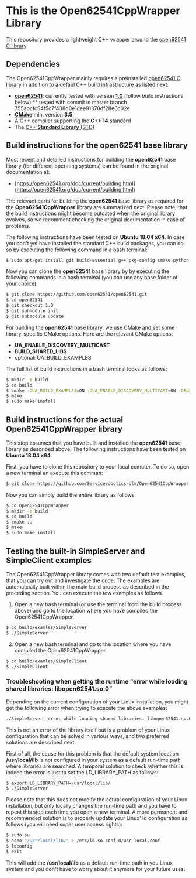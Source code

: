 # This is the Open62541CppWrapper Library

This repository provides a lightweight C++ wrapper around the [open62541 C library](https://open62541.org/).

## Dependencies

The Open62541CppWrapper mainly requires a preinstalled [open62541 C library](https://open62541.org/) in addition to a defaul C++ build infrastructure as listed next:

* [**open62541**](https://open62541.org/): currently tested with version [**1.0**](https://github.com/open62541/open62541/tree/1.0) (follow build instructions below)
  ** tested with commit in master branch 755abcfc54f5c7f438d0e1dee91370df28e6c02e
* [**CMake**](https://cmake.org/) min. version **3.5**
* A C++ compiler supporting the **C++ 14** standard
* The [C++ **Standard Library** (STD)](https://en.cppreference.com/w/cpp/header)

## Build instructions for the open62541 base library

Most recent and detailed instructions for building the **open62541** base library (for different operating systems) can be found in the original documentation at:

* [https://open62541.org/doc/current/building.html](https://open62541.org/doc/current/building.html)

The relevant parts for building the **open62541** base library as required for the **Open62541CppWrapper** library are summarized next. Please note, that the build instructions might become outdated when the original library evolves, so we recomment checking the original documentation in case of problems.

The following instructions have been tested on **Ubuntu 18.04 x64**. In case you don't yet have installed the standard C++ build packages, you can do so by executing the following command in a bash terminal:

```sh
$ sudo apt-get install git build-essential g++ pkg-config cmake python python-six
```

Now you can clone the **open62541** base library by by executing the following commands in a bash terminal (you can use any base folder of your choice):

```sh
$ git clone https://github.com/open62541/open62541.git
$ cd open62541
$ git checkout 1.0
$ git submodule init
$ git submodule update
```

For building the **open62541** base library, we use CMake and set some library-specific CMake options. Here are the relevant CMake options:

* **UA_ENABLE_DISCOVERY_MULTICAST**
* **BUILD_SHARED_LIBS**
* optional: UA_BUILD_EXAMPLES

The full list of build instructions in a bash terminal looks as follows:

```sh
$ mkdir -p build
$ cd build
$ cmake -DUA_BUILD_EXAMPLES=ON -DUA_ENABLE_DISCOVERY_MULTICAST=ON -DBUILD_SHARED_LIBS=ON ..
$ make
$ sudo make install
```

## Build instructions for the actual Open62541CppWrapper library

This step assumes that you have built and installed the **open62541** base library as described above. The following instructions have been tested on **Ubuntu 18.04 x64**.

First, you have to clone this repository to your local comuter. To do so, open a new terminal an execute this comman:

```sh
$ git clone https://github.com/Servicerobotics-Ulm/Open62541CppWrapper.git
```

Now you can simply build the entire library as follows:

```sh
$ cd Open62541CppWrapper
$ mkdir -p build
$ cd build
$ cmake ..
$ make
$ sudo make install
```

## Testing the built-in SimpleServer and SimpleClient examples

The Open62541CppWrapper library comes with two default test examples, that you can try out and investigate the code. The examples are automatcially built within the main build process as described in the preceding section. You can execute the tow examples as follows.

1. Open a new bash terminal (or use the terminal from the build process above) and go to the location where you have compiled the Open62541CppWrapper.

```sh
$ cd build/examles/SimpleServer
$ ./SimpleServer
```

2. Open a new bash terminal and go to the location where you have compiled the Open62541CppWrapper.

```sh
$ cd build/examles/SimpleClient
$ ./SimpleClient
```

### Troubleshooting when getting the runtime "error while loading shared libraries: libopen62541.so.0"

Depending on the current configuration of your Linux installation, you might get the following error when trying to execute the above examples:

```sh
./SimpleServer: error while loading shared libraries: libopen62541.so.0: cannot open shared object file: No such file or directory
```

This is not an error of the library itself but is a problem of your Linux configuration that can be solved in various ways, and two preferred solutions are described next.

First of all, the cause for this problem is that the default system location **/usr/local/lib** is not configured in your system as a default run-time path where libraries are searched. A temporal solution to check whether this is indeed the error is just to set the LD_LIBRARY_PATH as follows:

```sh
$ export LD_LIBRARY_PATH=/usr/local/lib/
$ ./SimpleServer
```

Please note that this does not modify the actual configuration of your Linux installation, but only locally changes the run-time path and you have to repeat this step each time you open a new terminal. A more permanent and recommended solution is to properly update your Linux' ld configuration as follows (you will need super user access rights):

```sh
$ sudo su
$ echo "/usr/local/lib/" > /etc/ld.so.conf.d/usr-local.conf
$ ldconfig
$ exit
```

This will add the **/usr/local/lib** as a default run-time path in you Linux system and you don't have to worry about it anymore for your future uses.


